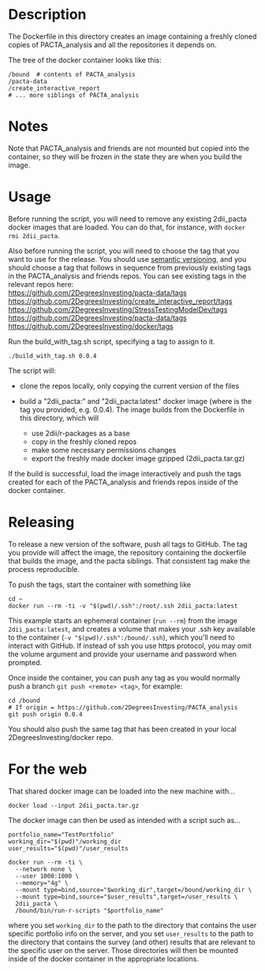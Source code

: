 # Description

The Dockerfile in this directory creates an image containing a freshly
cloned copies of PACTA_analysis and all the repositories it depends on.

The tree of the docker container looks like this:

``` {.bash}
/bound  # contents of PACTA_analysis
/pacta-data
/create_interactive_report
# ... more siblings of PACTA_analysis
```

# Notes

Note that PACTA_analysis and friends are not mounted but copied into the
container, so they will be frozen in the state they are when you build
the image.

# Usage

Before running the script, you will need to remove any existing
2dii_pacta docker images that are loaded. You can do that, for instance,
with `docker rmi 2dii_pacta`.

Also before running the script, you will need to choose the tag that you
want to use for the release. You should use [semantic
versioning](https://semver.org), and you should choose a tag that
follows in sequence from previously existing tags in the PACTA_analysis 
and friends repos. You can see existing tags in the relevant repos
here:\
<https://github.com/2DegreesInvesting/pacta-data/tags>\
<https://github.com/2DegreesInvesting/create_interactive_report/tags>\
<https://github.com/2DegreesInvesting/StressTestingModelDev/tags>\
<https://github.com/2DegreesInvesting/pacta-data/tags>\
<https://github.com/2DegreesInvesting/docker/tags>

Run the build_with_tag.sh script, specifying a tag to assign to it.

``` {.bash}
./build_with_tag.sh 0.0.4
```

The script will:

-   clone the repos locally, only copying the current version of the
    files

-   build a "2dii_pacta:<tag>" and "2dii_pacta:latest" docker image
    (where <tag> is the tag you provided, e.g. 0.0.4). The image builds
    from the Dockerfile in this directory, which will

    -   use 2dii/r-packages as a base
    -   copy in the freshly cloned repos
    -   make some necessary permissions changes
    -   export the freshly made docker image gzipped (2dii_pacta.tar.gz)

If the build is successful, load the image interactively and push the
tags created for each of the PACTA_analysis and friends repos inside of
the docker container.

# Releasing

To release a new version of the software, push all tags to GitHub. The
tag you provide will affect the image, the repository containing the
dockerfile that builds the image, and the pacta siblings. That
consistent tag make the process reproducible.

To push the tags, start the container with something like

``` {.bash}
cd ~
docker run --rm -ti -v "$(pwd)/.ssh":/root/.ssh 2dii_pacta:latest
```

This example starts an ephemeral container (`run --rm`) from the image
`2dii_pacta:latest`, and creates a volume that makes your .ssh key
available to the container (`-v "$(pwd)/.ssh":/bound/.ssh`), which
you'll need to interact with GitHub. If instead of ssh you use https
protocol, you may omit the volume argument and provide your username and
password when prompted.

Once inside the container, you can push any tag as you would normally
push a branch `git push <remote> <tag>`, for example:

``` {.bash}
cd /bound
# If origin = https://github.com/2DegreesInvesting/PACTA_analysis
git push origin 0.0.4
```

You should also push the same tag that has been created in your local 
2DegreesInvesting/docker repo.

# For the web

That shared docker image can be loaded into the new machine with...

`docker load --input 2dii_pacta.tar.gz`

The docker image can then be used as intended with a script such as...

    portfolio_name="TestPortfolio"
    working_dir="$(pwd)"/working_dir
    user_results="$(pwd)"/user_results

    docker run --rm -ti \
      --network none \
      --user 1000:1000 \
      --memory="4g" \
      --mount type=bind,source="$working_dir",target=/bound/working_dir \
      --mount type=bind,source="$user_results",target=/user_results \
      2dii_pacta \
      /bound/bin/run-r-scripts "$portfolio_name"

where you set `working_dir` to the path to the directory that contains
the user specific portfolio info on the server, and you set
`user_results` to the path to the directory that contains the survey
(and other) results that are relevant to the specific user on the
server. Those directories will then be mounted inside of the docker
container in the appropriate locations.
